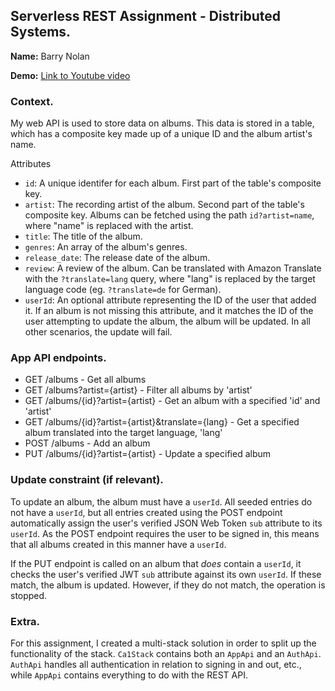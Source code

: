 ## Serverless REST Assignment - Distributed Systems.

__Name:__ Barry Nolan

__Demo:__ [Link to Youtube video](https://youtu.be/Yag508wW7bs)

### Context.

My web API is used to store data on albums. This data is stored in a table, which has a composite key made up of a unique ID and the album artist's name.

Attributes
+ `id`: A unique identifer for each album. First part of the table's composite key.
+ `artist`: The recording artist of the album. Second part of the table's composite key. Albums can be fetched using the path `id?artist=name`, where "name" is replaced with the artist.
+ `title`: The title of the album.
+ `genres`: An array of the album's genres.
+ `release_date`: The release date of the album.
+ `review`: A review of the album. Can be translated with Amazon Translate with the `?translate=lang` query, where "lang" is replaced by the target language code (eg. `?translate=de` for German).
+ `userId`: An optional attribute representing the ID of the user that added it. If an album is not missing this attribute, and it matches the ID of the user attempting to update the album, the album will be updated. In all other scenarios, the update will fail.

### App API endpoints.

+ GET /albums - Get all albums
+ GET /albums?artist={artist} - Filter all albums by 'artist'
+ GET /albums/{id}?artist={artist} - Get an album with a specified 'id' and 'artist'
+ GET /albums/{id}?artist={artist}&translate={lang} - Get a specified album translated into the target language, 'lang'
+ POST /albums - Add an album
+ PUT /albums/{id}?artist={artist} - Update a specified album

### Update constraint (if relevant).

To update an album, the album must have a `userId`. All seeded entries do not have a `userId`, but all entries created using the POST endpoint automatically assign the user's verified JSON Web Token `sub` attribute to its `userId`. As the POST endpoint requires the user to be signed in, this means that all albums created in this manner have a `userId`. 

If the PUT endpoint is called on an album that *does* contain a `userId`, it checks the user's verified JWT `sub` attribute against its own `userId`. If these match, the album is updated. However, if they do not match, the operation is stopped.

###  Extra.

For this assignment, I created a multi-stack solution in order to split up the functionality of the stack. `Ca1Stack` contains both an `AppApi` and an `AuthApi`. `AuthApi` handles all authentication in relation to signing in and out, etc., while `AppApi` contains everything to do with the REST API. 
